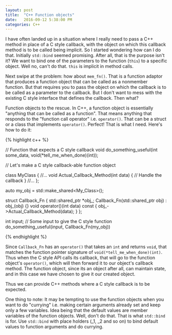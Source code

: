 ```yaml
---
layout: post
title:  "C++ Function objects"
date:   2016-09-12 5:38:00 PM
categories: C++
---
```


I have often landed up in a situation where I really need to pass a C++ method in place of a C style callback, with the object on which this callback method is to be called being implicit. So I started wondering how can I do that. Initially `std::bind` seemed promising. After all, that is the purpose isn't it? We want to bind one of the parameters to the function (`this`) to a specific object. Well no, can't do that. `this` is implicit in method calls.

Next swipe at the problem: how about `mem_fn()`. That is a function adaptor that produces a function object that can be called as a nonmember function. But that requires you to pass the object on which the callback is to be called as a parameter to the callback. But I don't want to mess with the existing C style interface that defines the callback. Then what?

Function objects to the rescue. In C++, a function object is essentially "anything that can be called as a function". That means anything that responds to the "function call operator" i.e. `operator()`. That can be a struct or a class that implements `operator()`. Perfect! That is what I need. Here's how to do it:

{% highlight c++ %}

// Function that expects a C style callback
void do_something_useful(int some_data, void(*tell_me_when_done)(int));

// Let's make a C style callback-able function object

class MyClass {
//...
  void Actual_Callback_Method(int data) {
    // Handle the callback
  }
//...
};

auto my_obj = std::make_shared<My_Class>();

struct Callback_Fn {
  std::shared_ptr<MyClass> *obj_;
  Callback_Fn(std::shared_ptr<MyClass> obj) : obj_(obj) {}
  void operator()(int data) const { obj_->Actual_Callback_Method(data); }
};


int input; // Some input to give the C style function
do_something_useful(input, Callback_Fn(my_obj))

{% endhighlight %}

Since `Callback_Fn` has an `operator()` that takes an `int` and returns `void`, that matches the function pointer signature of `void(*tell_me_when_done)(int)`. Thus when the C style API calls its callback, that will go to the function object's `operator()`, which will then forward it to our object's callback method. The function object, since its an object after all, can maintain state, and in this case we have chosen to give it our created object. 

Thus we can provide C++ methods where a C style callback is to be expected. 

One thing to note: It may be tempting to use the function objects when you want to do "currying" i.e. making certain arguments already set and keep only a few variables. Idea being that the default values are member variables of the function objects. Well, don't do that. That is what `std::bind` is for. Use `std::bind` with place holders (_1, _2 and so on) to bind default values to function arguments and do currying.